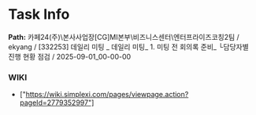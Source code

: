 # Task Info

**Path:** 카페24(주)\본사사업장\[CG]MI본부\비즈니스센터\엔터프라이즈코칭2팀 / ekyang / [332253] 데일리 미팅 _ 데일리 미팅_ 1. 미팅 전 회의록 준비_ └담당자별 진행 현황 점검 / 2025-09-01_00-00-00

### WIKI
- ["https://wiki.simplexi.com/pages/viewpage.action?pageId=2779352997"]

